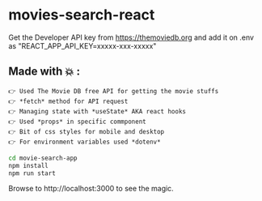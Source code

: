 # movies-search-react

Get the Developer API key from https://themoviedb.org and add it on .env as "REACT_APP_API_KEY=xxxxx-xxx-xxxxx"

## Made with 💥 :
 ```
👉 Used The Movie DB free API for getting the movie stuffs
👉 *fetch* method for API request
👉 Managing state with *useState* AKA react hooks
👉 Used *props* in specific commponent
👉 Bit of css styles for mobile and desktop
👉 For environment variables used *dotenv*
```

``` bash
cd movie-search-app
npm install
npm run start
```

Browse to http://localhost:3000 to see the magic.
